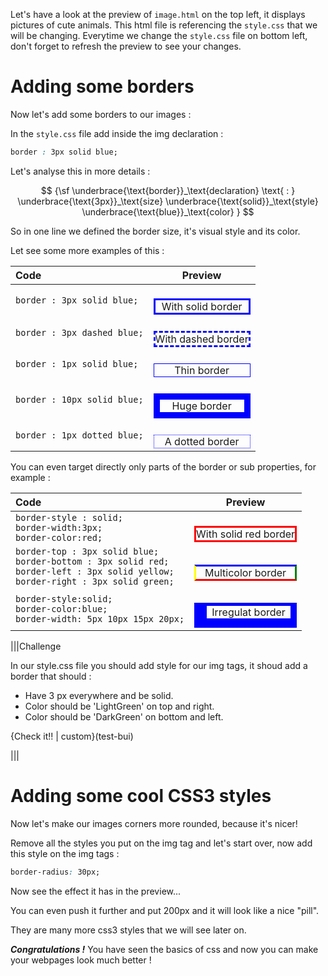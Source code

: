 Let's have a look at the preview of `image.html` on the top left, it displays pictures of cute animals. This html file is referencing the `style.css` that we will be changing. Everytime we change the `style.css` file on bottom left, don't forget to refresh the preview to see your changes.

# Adding some borders

Now let's add some borders to our images :

In the `style.css` file add inside the img declaration :

```css
border : 3px solid blue;
```

Let's analyse this in more details :

$$
{\sf
\underbrace{\text{border}}_\text{declaration}
\text{ : } 
\underbrace{\text{3px}}_\text{size}
\underbrace{\text{solid}}_\text{style}  
\underbrace{\text{blue}}_\text{color} 
}
$$

So in one line we defined the border size, it's visual style and its color.

Let see some more examples of this :

| Code | Preview |
|:---- |:------: |
| `border : 3px solid blue;` | <div style='border : 3px solid blue;'>With solid border</div> |
| `border : 3px dashed blue;` | <div style='border : 3px dashed blue;'>With dashed border</div> |
| `border : 1px solid blue;` | <div style='border : 1px solid blue;'>Thin border</div> |
| `border : 10px solid blue;` | <div style='border : 10px solid blue;'>Huge border</div> |
| `border : 1px dotted blue;` | <div style='border : 1px dotted blue;'>A dotted border</div> |

You can even target directly only parts of the border or sub properties, for example :

| Code | Preview |
|:----|:------: |
| `border-style : solid;`<br>`border-width:3px;`<br>`border-color:red;` | <div style='border-style:solid; border-width:3px;border-color:red;'>With solid red border</div> |
| `border-top : 3px solid blue;` <br> `border-bottom : 3px solid red;` <br> `border-left : 3px solid yellow;` <br> `border-right : 3px solid green;`  | <div style='border-top : 3px solid blue;border-bottom : 3px solid red;border-left : 3px solid yellow;border-right : 3px solid green;'>Multicolor border</div> |
| `border-style:solid;` <br> `border-color:blue;` <br> `border-width: 5px 10px 15px 20px;` | <div style='border-style:solid; border-color:blue;border-width: 5px 10px 15px 20px;'>Irregulat border</div> |


|||Challenge

In our style.css file you should add style for our img tags, it shoud add a border that should :

- Have 3 px everywhere and be solid.
- Color should be 'LightGreen'  on top and right.
- Color should be 'DarkGreen'  on bottom and left.

{Check it!! | custom}(test-bui)

|||

# Adding some cool CSS3 styles

Now let's make our images corners more rounded, because it's nicer!

Remove all the styles you put on the img tag and let's start over, now add this style on the img tags :

```css
border-radius: 30px;
```

Now see the effect it has in the preview...

You can even push it further and put 200px and it will look like a nice "pill".

They are many more css3 styles that we will see later on.

***Congratulations !***
You have seen the basics of css and now you can make your webpages look much better !


